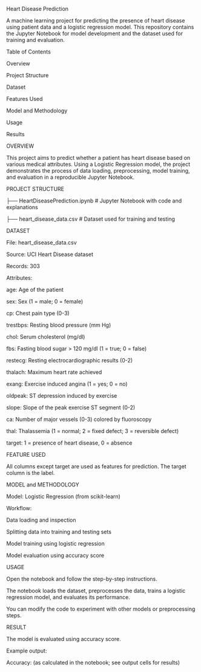 Heart Disease Prediction

A machine learning project for predicting the presence of heart disease using patient data and a logistic regression model. This repository contains the Jupyter Notebook for model development and the dataset used for training and evaluation.

Table of Contents

Overview

Project Structure

Dataset

Features Used

Model and Methodology

Usage

Results


OVERVIEW

This project aims to predict whether a patient has heart disease based on various medical attributes. Using a Logistic Regression model, the project demonstrates the process of data loading, preprocessing, model training, and evaluation in a reproducible Jupyter Notebook.

PROJECT STRUCTURE

├── HeartDiseasePrediction.ipynb   # Jupyter Notebook with code and explanations

├── heart_disease_data.csv         # Dataset used for training and testing



DATASET


File: heart_disease_data.csv

Source: UCI Heart Disease dataset

Records: 303

Attributes:

age: Age of the patient

sex: Sex (1 = male; 0 = female)

cp: Chest pain type (0-3)

trestbps: Resting blood pressure (mm Hg)

chol: Serum cholesterol (mg/dl)

fbs: Fasting blood sugar > 120 mg/dl (1 = true; 0 = false)

restecg: Resting electrocardiographic results (0-2)

thalach: Maximum heart rate achieved

exang: Exercise induced angina (1 = yes; 0 = no)

oldpeak: ST depression induced by exercise

slope: Slope of the peak exercise ST segment (0-2)

ca: Number of major vessels (0-3) colored by fluoroscopy

thal: Thalassemia (1 = normal; 2 = fixed defect; 3 = reversible defect)

target: 1 = presence of heart disease, 0 = absence




FEATURE USED


All columns except target are used as features for prediction. The target column is the label.



MODEL and METHODOLOGY


Model: Logistic Regression (from scikit-learn)

Workflow:

Data loading and inspection

Splitting data into training and testing sets

Model training using logistic regression

Model evaluation using accuracy score



USAGE


Open the notebook and follow the step-by-step instructions.

The notebook loads the dataset, preprocesses the data, trains a logistic regression model, and evaluates its performance.

You can modify the code to experiment with other models or preprocessing steps.



RESULT


The model is evaluated using accuracy score.

Example output:

Accuracy: (as calculated in the notebook; see output cells for results)

